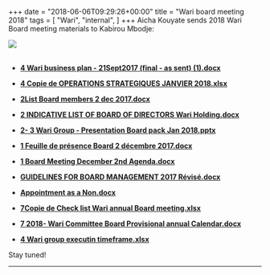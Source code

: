 +++
date = "2018-06-06T09:29:26+00:00"
title = "Wari board meeting 2018"
tags = [
    "Wari",
    "internal",
]
+++
Aicha Kouyate sends 2018 Wari Board meeting materials to Kabirou Mbodje:

<!--more-->

<div class="container" style="width:auto">
  <a target="blank" href="https://res.cloudinary.com/vincentstradic/image/upload/v1526121605/j6/j6-1.jpg">
    <img src="https://res.cloudinary.com/vincentstradic/image/upload/f_auto,q_auto/v1526121605/j6/j6-1.jpg" style="max-width:100%">
  </a>
</div>
<br>


- [**4 Wari business plan - 21Sept2017 (final - as sent) (1).docx**](https://res.cloudinary.com/vincentstradic/raw/upload/v1526121595/j6/4_Wari_business_plan_-_21Sept2017_final_-_as_sent_1.docx)

- [**4 Copie de OPERATIONS STRATEGIQUES  JANVIER 2018.xlsx**](https://res.cloudinary.com/vincentstradic/raw/upload/v1526121481/j6/4_Copie_de_OPERATIONS_STRATEGIQUES_JANVIER_2018.xlsx)

- [**2List Board members 2 dec 2017.docx**](https://res.cloudinary.com/vincentstradic/raw/upload/v1526121583/j6/2List_Board_members_2_dec_2017.docx)

- [**2 INDICATIVE LIST OF BOARD OF DIRECTORS Wari Holding.docx**](https://res.cloudinary.com/vincentstradic/raw/upload/v1526121483/j6/2_INDICATIVE_LIST_OF_BOARD_OF_DIRECTORS_Wari_Holding.docx)

- [**2- 3 Wari Group - Presentation Board pack Jan 2018.pptx**](https://res.cloudinary.com/vincentstradic/raw/upload/v1526121602/j6/2-_3_Wari_Group_-_Presentation_Board_pack_Jan_2018.pptx)

- [**1 Feuille de présence Board 2 décembre 2017.docx**](https://res.cloudinary.com/vincentstradic/raw/upload/v1526121574/j6/1_Feuille_de_pr%C3%A9sence_Board_2_d%C3%A9cembre_2017.docx)

- [**1 Board  Meeting December 2nd Agenda.docx**](https://res.cloudinary.com/vincentstradic/raw/upload/v1526121490/j6/1_Board_Meeting_December_2nd_Agenda.docx)

- [**GUIDELINES FOR BOARD MANAGEMENT 2017  Révisé.docx**](https://res.cloudinary.com/vincentstradic/raw/upload/v1526121499/j6/GUIDELINES_FOR_BOARD_MANAGEMENT_2017_R%C3%A9vis%C3%A9.docx)

- [**Appointment as a Non.docx**](https://res.cloudinary.com/vincentstradic/raw/upload/v1526121498/j6/Appointment_as_a_Non.docx)

- [**7Copie de Check list Wari annual Board meeting.xlsx**](https://res.cloudinary.com/vincentstradic/raw/upload/v1526121542/j6/7Copie_de_Check_list_Wari_annual_Board_meeting.xlsx)

- [**7 2018- Wari Committee  Board Provisional annual Calendar.docx**](https://res.cloudinary.com/vincentstradic/raw/upload/v1526121600/j6/7_2018-_Wari_Committee_Board_Provisional_annual_Calendar.docx)

- [**4 Wari group executin timeframe.xlsx**](https://res.cloudinary.com/vincentstradic/raw/upload/v1526121569/j6/4_Wari_group_executin_timeframe.xlsx)


Stay tuned!


<hr>
